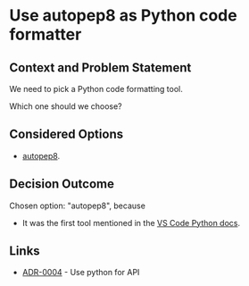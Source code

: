 # Use autopep8 as Python code formatter

## Context and Problem Statement

We need to pick a Python code formatting tool.

Which one should we choose?

## Considered Options

* [autopep8](https://pypi.org/project/autopep8/).

## Decision Outcome

Chosen option: "autopep8", because
* It was the first tool mentioned in the [VS Code Python docs](https://code.visualstudio.com/docs/python/editing).

## Links

* [ADR-0004](0004-use-python-for-api.md) - Use python for API
